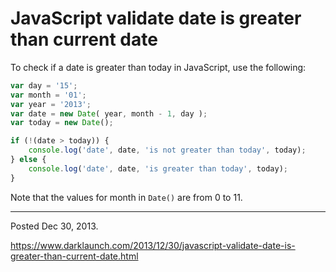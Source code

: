 # JavaScript validate date is greater than current date

To check if a date is greater than today in JavaScript, use the following:

```javascript
var day = '15';
var month = '01';
var year = '2013';
var date = new Date( year, month - 1, day );
var today = new Date();

if (!(date > today)) {
    console.log('date', date, 'is not greater than today', today);
} else {
    console.log('date', date, 'is greater than today', today);
}
```

Note that the values for month in `Date()` are from 0 to 11.

---

Posted Dec 30, 2013.

https://www.darklaunch.com/2013/12/30/javascript-validate-date-is-greater-than-current-date.html